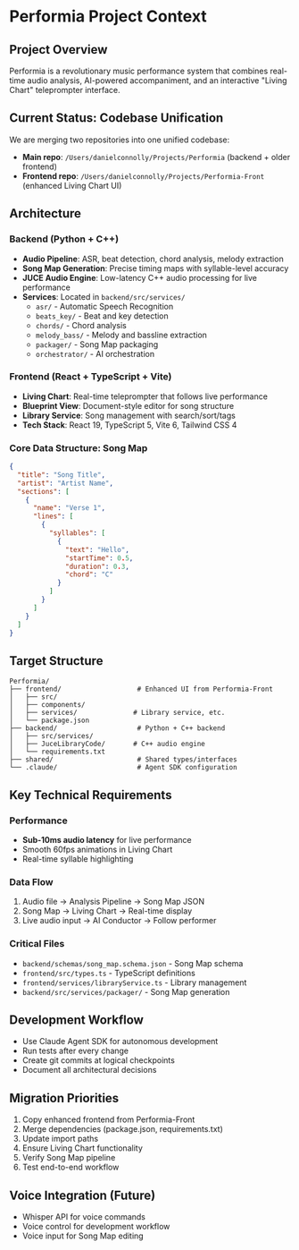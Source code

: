 # Performia Project Context

## Project Overview
Performia is a revolutionary music performance system that combines real-time audio analysis, AI-powered accompaniment, and an interactive "Living Chart" teleprompter interface.

## Current Status: Codebase Unification
We are merging two repositories into one unified codebase:
- **Main repo**: `/Users/danielconnolly/Projects/Performia` (backend + older frontend)
- **Frontend repo**: `/Users/danielconnolly/Projects/Performia-Front` (enhanced Living Chart UI)

## Architecture

### Backend (Python + C++)
- **Audio Pipeline**: ASR, beat detection, chord analysis, melody extraction
- **Song Map Generation**: Precise timing maps with syllable-level accuracy
- **JUCE Audio Engine**: Low-latency C++ audio processing for live performance
- **Services**: Located in `backend/src/services/`
  - `asr/` - Automatic Speech Recognition
  - `beats_key/` - Beat and key detection
  - `chords/` - Chord analysis
  - `melody_bass/` - Melody and bassline extraction
  - `packager/` - Song Map packaging
  - `orchestrator/` - AI orchestration

### Frontend (React + TypeScript + Vite)
- **Living Chart**: Real-time teleprompter that follows live performance
- **Blueprint View**: Document-style editor for song structure
- **Library Service**: Song management with search/sort/tags
- **Tech Stack**: React 19, TypeScript 5, Vite 6, Tailwind CSS 4

### Core Data Structure: Song Map
```json
{
  "title": "Song Title",
  "artist": "Artist Name",
  "sections": [
    {
      "name": "Verse 1",
      "lines": [
        {
          "syllables": [
            {
              "text": "Hello",
              "startTime": 0.5,
              "duration": 0.3,
              "chord": "C"
            }
          ]
        }
      ]
    }
  ]
}
```

## Target Structure
```
Performia/
├── frontend/                   # Enhanced UI from Performia-Front
│   ├── src/
│   ├── components/
│   ├── services/              # Library service, etc.
│   └── package.json
├── backend/                    # Python + C++ backend
│   ├── src/services/
│   ├── JuceLibraryCode/       # C++ audio engine
│   └── requirements.txt
├── shared/                     # Shared types/interfaces
└── .claude/                    # Agent SDK configuration
```

## Key Technical Requirements

### Performance
- **Sub-10ms audio latency** for live performance
- Smooth 60fps animations in Living Chart
- Real-time syllable highlighting

### Data Flow
1. Audio file → Analysis Pipeline → Song Map JSON
2. Song Map → Living Chart → Real-time display
3. Live audio input → AI Conductor → Follow performer

### Critical Files
- `backend/schemas/song_map.schema.json` - Song Map schema
- `frontend/src/types.ts` - TypeScript definitions
- `frontend/services/libraryService.ts` - Library management
- `backend/src/services/packager/` - Song Map generation

## Development Workflow
- Use Claude Agent SDK for autonomous development
- Run tests after every change
- Create git commits at logical checkpoints
- Document all architectural decisions

## Migration Priorities
1. Copy enhanced frontend from Performia-Front
2. Merge dependencies (package.json, requirements.txt)
3. Update import paths
4. Ensure Living Chart functionality
5. Verify Song Map pipeline
6. Test end-to-end workflow

## Voice Integration (Future)
- Whisper API for voice commands
- Voice control for development workflow
- Voice input for Song Map editing
